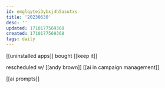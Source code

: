 ```yaml
---
id: emglqytei3ybxj4h5asutxs
title: '20230630'
desc: ''
updated: 1710177569368
created: 1710177569368
tags: daily
---
```


[[uninstalled apps]]
bought [[keep it]]

rescheduled w/ [[andy brown]]
	[[ai in campaign management]]

[[ai prompts]]